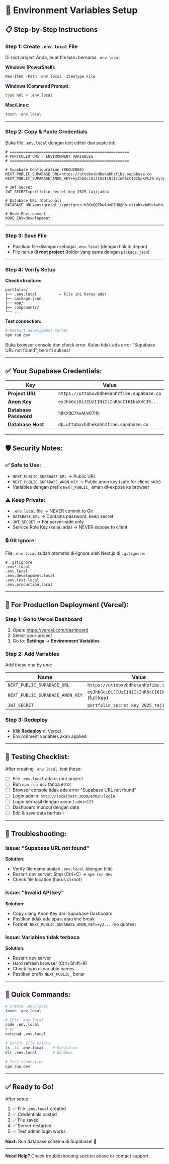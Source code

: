 # 🔐 Environment Variables Setup

## 📋 **Step-by-Step Instructions**

### **Step 1: Create `.env.local` File**

Di root project Anda, buat file baru bernama `.env.local`

**Windows (PowerShell):**
```powershell
New-Item -Path .env.local -ItemType File
```

**Windows (Command Prompt):**
```cmd
type nul > .env.local
```

**Mac/Linux:**
```bash
touch .env.local
```

---

### **Step 2: Copy & Paste Credentials**

Buka file `.env.local` dengan text editor dan paste ini:

```env
# =====================================================
# PORTFOLIO CMS - ENVIRONMENT VARIABLES
# =====================================================

# Supabase Configuration (REQUIRED)
NEXT_PUBLIC_SUPABASE_URL=https://uttobxvbdhekahhzfibe.supabase.co
NEXT_PUBLIC_SUPABASE_ANON_KEY=eyJhbGciOiJIUzI1NiIsInR5cCI6IkpXVCJ9.eyJpc3MiOiJzdXBhYmFzZSIsInJlZiI6InV0dG9ieHZiZGhla2FoaHpmaWJlIiwicm9sZSI6ImFub24iLCJpYXQiOjE3NjE0MDE0MjYsImV4cCI6MjA3Njk3NzQyNn0.0tJsw6LFMdjxS13gxCWHsABeQBZa2gE7HhfGVlWk5SM

# JWT Secret
JWT_SECRET=portfolio_secret_key_2025_tajijadda

# Database URL (Optional)
DATABASE_URL=postgresql://postgres:h8KxQQ7kwAUvD7HU@db.uttobxvbdhekahhzfibe.supabase.co:5432/postgres

# Node Environment
NODE_ENV=development
```

---

### **Step 3: Save File**

- Pastikan file disimpan sebagai `.env.local` (dengan titik di depan)
- File harus di **root project** (folder yang sama dengan `package.json`)

---

### **Step 4: Verify Setup**

**Check structure:**
```
portfolio/
├── .env.local          ← File ini harus ada!
├── package.json
├── app/
├── components/
└── ...
```

**Test connection:**
```bash
# Restart development server
npm run dev
```

Buka browser console dan check error. Kalau tidak ada error "Supabase URL not found", berarti sukses!

---

## ✅ **Your Supabase Credentials:**

| Key | Value |
|-----|-------|
| **Project URL** | `https://uttobxvbdhekahhzfibe.supabase.co` |
| **Anon Key** | `eyJhbGciOiJIUzI1NiIsInR5cCI6IkpXVCJ9...` |
| **Database Password** | `h8KxQQ7kwAUvD7HU` |
| **Database Host** | `db.uttobxvbdhekahhzfibe.supabase.co` |

---

## 🛡️ **Security Notes:**

### **✅ Safe to Use:**
- `NEXT_PUBLIC_SUPABASE_URL` → Public URL
- `NEXT_PUBLIC_SUPABASE_ANON_KEY` → Public anon key (safe for client-side)
- Variables dengan prefix `NEXT_PUBLIC_` aman di-expose ke browser

### **⚠️ Keep Private:**
- `.env.local` file → NEVER commit to Git
- `DATABASE_URL` → Contains password, keep secret
- `JWT_SECRET` → For server-side only
- Service Role Key (kalau ada) → NEVER expose to client

### **🔒 Git Ignore:**
File `.env.local` sudah otomatis di-ignore oleh Next.js di `.gitignore`:
```
# .gitignore
.env*.local
.env.local
.env.development.local
.env.test.local
.env.production.local
```

---

## 🚀 **For Production Deployment (Vercel):**

### **Step 1: Go to Vercel Dashboard**
1. Open: https://vercel.com/dashboard
2. Select your project
3. Go to: **Settings** → **Environment Variables**

### **Step 2: Add Variables**
Add these one by one:

| Name | Value |
|------|-------|
| `NEXT_PUBLIC_SUPABASE_URL` | `https://uttobxvbdhekahhzfibe.supabase.co` |
| `NEXT_PUBLIC_SUPABASE_ANON_KEY` | `eyJhbGciOiJIUzI1NiIsInR5cCI6IkpXVCJ9...` (full key) |
| `JWT_SECRET` | `portfolio_secret_key_2025_tajijadda` |

### **Step 3: Redeploy**
- Klik **Redeploy** di Vercel
- Environment variables akan applied

---

## 🧪 **Testing Checklist:**

After creating `.env.local`, test these:

- [ ] File `.env.local` ada di root project
- [ ] Run `npm run dev` tanpa error
- [ ] Browser console tidak ada error "Supabase URL not found"
- [ ] Login admin: `http://localhost:3000/admin/login`
- [ ] Login berhasil dengan `admin` / `admin123`
- [ ] Dashboard muncul dengan data
- [ ] Edit & save data berhasil

---

## 🐛 **Troubleshooting:**

### **Issue: "Supabase URL not found"**
**Solution:**
- Verify file name adalah `.env.local` (dengan titik)
- Restart dev server: Stop (Ctrl+C) → `npm run dev`
- Check file location (harus di root)

### **Issue: "Invalid API key"**
**Solution:**
- Copy ulang Anon Key dari Supabase Dashboard
- Pastikan tidak ada spasi atau line break
- Format: `NEXT_PUBLIC_SUPABASE_ANON_KEY=eyJ...` (no quotes)

### **Issue: Variables tidak terbaca**
**Solution:**
- Restart dev server
- Hard refresh browser (Ctrl+Shift+R)
- Check typo di variable names
- Pastikan prefix `NEXT_PUBLIC_` benar

---

## 📝 **Quick Commands:**

```bash
# Create .env.local
touch .env.local

# Edit .env.local
code .env.local
# or
notepad .env.local

# Verify file exists
ls -la .env.local    # Mac/Linux
dir .env.local       # Windows

# Test connection
npm run dev
```

---

## ✅ **Ready to Go!**

After setup:
1. ✅ File `.env.local` created
2. ✅ Credentials pasted
3. ✅ File saved
4. ✅ Server restarted
5. ✅ Test admin login works

**Next:** Run database schema di Supabase! 🚀

---

**Need Help?** Check troubleshooting section above or contact support.

